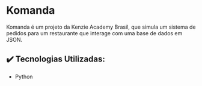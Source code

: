 # Komanda
Komanda é um projeto da Kenzie Academy Brasil, que simula um sistema de pedidos para um restaurante que interage com uma base de dados em JSON.

## ✔️ Tecnologias Utilizadas:
- Python

